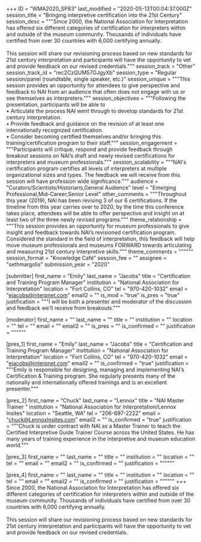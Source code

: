 +++
ID = "WMA2020_SP83"
last_modified = "2020-05-13T00:04:37.000Z"
session_title = "Bringing interpretive certification into the 21st Century"
session_desc = """Since 2000, the National Association for Interpretation has offered six different categories of certification for interpreters within and outside of the museum community. Thousands of individuals have certified from over 30 countries with 6,000 certifying annually.<br><br>This session will share our revisioning process based on new standards for 21st century interpretation and participants will have the opportunity to vet and provide feedback on our revised credentials."""
session_track = "Other"
session_track_id = "rec2CzQUM57GJgyXb"
session_type = "Regular session/panel (roundtable, single speaker, etc.)"
session_unique = """This session provides an opportunity for attendees to give perspective and feedback to NAI from an audience that often does not engage with us or see themselves as interpreters."""
session_objectives = """Following the presentation, participants will be able to<br>•	Articulate the process NAI went through to develop standards for 21st century interpretation.<br>•	Provide feedback and guidance on the revision of at least one internationally recognized certification.<br>•	Consider becoming certified themselves and/or bringing this training/certification program to their staff."""
session_engagement = """Participants will critique, respond and provide feedback through breakout sessions on NAI’s draft and newly revised certifications for interpreters and museum professionals."""
session_scalability = """NAI's certification program certifies all levels of interpreters at multiple organizational sizes and types. The feedback we will receive from this session will have profession wide significance."""
audience = "Curators/Scientists/Historians,General Audience"
level = "Emerging Professional,Mid-Career,Senior Level"
other_comments = """Throughout this year (2019), NAI has been revising 3 of our 6 certifications. If the timeline from this year carries over to 2020, by the time this conference takes place, attendees will be able to offer perspective and insight on at least two of the three newly revised programs."""
theme_relationship = """This session provides an opportunity for museum professionals to give insight and feedback towards NAI’s revisioned certification program. Considered the standard in the field of interpretation, this feedback will help move museum professionals and museums FORWARD towards articulating and measuring 21st century interpretive skills."""
theme_comments = """"""
session_format = "Knowledge Café"
session_fee = ""
assignee = "sethmargolis"
submission_year = "2020"

[submitter]
first_name = "Emily"
last_name = "Jacobs"
title = "Certification and Training Program Manager"
institution = "National Association for Interpretation"
location = "Fort Collins, CO"
tel = "970-420-1032"
email = "ejacobs@interpnet.com"
email2 = ""
is_mod = "true"
is_pres = "true"
justification = """I will be both a presenter and moderator of the discussion and feedback we'll receive from breakouts."""

[moderator]
first_name = ""
last_name = ""
title = ""
institution = ""
location = ""
tel = ""
email = ""
email2 = ""
is_pres = ""
is_confirmed = ""
justification = """"""

[pres_1]
first_name = "Emily"
last_name = "Jacobs"
title = "Certification and Training Program Manager"
institution = "National Association for Interpretation"
location = "Fort Collins, CO"
tel = "970-420-1032"
email = "ejacobs@interpnet.com"
email2 = ""
is_confirmed = "true"
justification = """Emily is responsible for designing, managing and implementing NAI’s Certification & Training program. She regularly presents many of the nationally and internationally offered trainings and is an excellent presenter."""

[pres_2]
first_name = "Chuck"
last_name = "Lennox"
title = "NAI Master Trainer "
institution = "National Association for Interpretation/Lennox Insites"
location = "Seattle, WA"
tel = "206-697-2222"
email = "chuck@LennoxInsites.com"
email2 = ""
is_confirmed = "true"
justification = """Chuck is under contract with NAI as a Master Trainer to teach the Certified Interpretive Guide Trainer Course across the United States. He has many years of training experience in the interpretive and museum education world."""

[pres_3]
first_name = ""
last_name = ""
title = ""
institution = ""
location = ""
tel = ""
email = ""
email2 = ""
is_confirmed = ""
justification = """"""

[pres_4]
first_name = ""
last_name = ""
title = ""
institution = ""
location = ""
tel = ""
email = ""
email2 = ""
is_confirmed = ""
justification = """"""
+++
Since 2000, the National Association for Interpretation has offered six different categories of certification for interpreters within and outside of the museum community. Thousands of individuals have certified from over 30 countries with 6,000 certifying annually.<br><br>This session will share our revisioning process based on new standards for 21st century interpretation and participants will have the opportunity to vet and provide feedback on our revised credentials.
